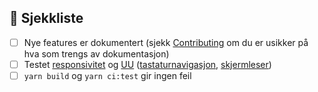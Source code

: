 <!-- Oppsummer kort hva som er gjort, og hvorfor. Lenk til issuet som løses av endringen. -->

## 🎯 Sjekkliste

<!-- Sjekk av de som er relevant. Du kan slette irrelevante steg om du vil.  -->

-   [ ] Nye features er dokumentert (sjekk [Contributing](https://github.com/fremtind/jokul/blob/main/CONTRIBUTING.md) om du er usikker på hva som trengs av dokumentasjon)
-   [ ] Testet [responsivitet](https://jokul.fremtind.no/universell-utforming/responsivt-design) og [UU](https://jokul.fremtind.no/universell-utforming/testguide) ([tastaturnavigasjon](https://jokul.fremtind.no/universell-utforming/tastatur), [skjermleser](https://jokul.fremtind.no/universell-utforming/skjermleser))
-   [ ] `yarn build` og `yarn ci:test` gir ingen feil
